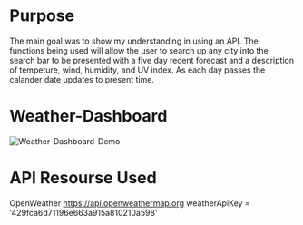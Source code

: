 # Purpose
The main goal was to show my understanding in using an API. The functions being used will allow the user to search up any city into the search bar to be presented with a five day recent forecast and a description of tempeture, wind, humidity, and UV index. As each day passes the calander date updates to present time. 

# Weather-Dashboard
![Weather-Dashboard-Demo](https://user-images.githubusercontent.com/87666809/140631374-37a94f72-92ed-4da3-a888-21c8a766c17f.png)


# API Resourse Used
OpenWeather
https://api.openweathermap.org
weatherApiKey = '429fca6d71196e663a915a810210a598'
